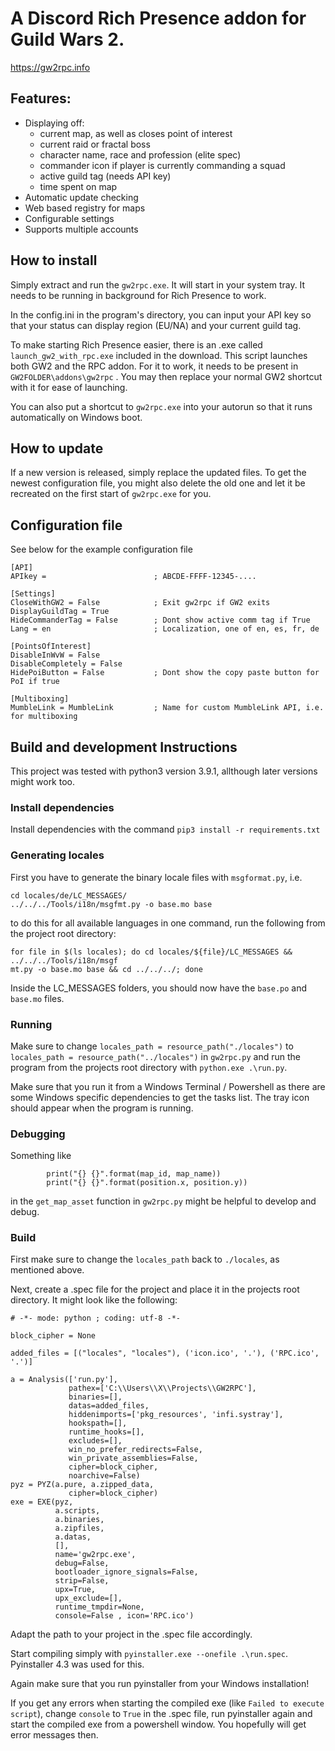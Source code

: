 # A Discord Rich Presence addon for Guild Wars 2.

https://gw2rpc.info

## Features:
* Displaying off:
   + current map, as well as closes point of interest
   + current raid or fractal boss
   + character name, race and profession (elite spec)
   + commander icon if player is currently commanding a squad
   + active guild tag (needs API key)
   + time spent on map
* Automatic update checking
* Web based registry for maps
* Configurable settings
* Supports multiple accounts

## How to install
Simply extract and run the `gw2rpc.exe`. It will start in your system tray. It needs to be running in background for Rich Presence to work.

In the config.ini in the program's directory, you can input your API key so that your status can display region (EU/NA) and your current guild tag.

To make starting Rich Presence easier, there is an .exe called `launch_gw2_with_rpc.exe` included in the download. This script launches both GW2 and the RPC addon. For it to work, it needs to be present in `GW2FOLDER\addons\gw2rpc` . You may then replace your normal GW2 shortcut with it for ease of launching.

You can also put a shortcut to `gw2rpc.exe` into your autorun so that it runs automatically on Windows boot.

## How to update
If a new version is released, simply replace the updated files. To get the newest configuration file, you might also delete the old one and let it be recreated on the first start of `gw2rpc.exe` for you.

## Configuration file
See below for the example configuration file
```
[API]
APIkey =                        ; ABCDE-FFFF-12345-....

[Settings]
CloseWithGW2 = False            ; Exit gw2rpc if GW2 exits
DisplayGuildTag = True          
HideCommanderTag = False        ; Dont show active comm tag if True
Lang = en                       ; Localization, one of en, es, fr, de

[PointsOfInterest]
DisableInWvW = False
DisableCompletely = False
HidePoiButton = False           ; Dont show the copy paste button for PoI if true

[Multiboxing]
MumbleLink = MumbleLink         ; Name for custom MumbleLink API, i.e. for multiboxing
```

## Build and development Instructions
This project was tested with python3 version 3.9.1, allthough later versions might work too.
### Install dependencies
Install dependencies with the command `pip3 install -r requirements.txt`
### Generating locales
First you have to generate the binary locale files with `msgformat.py`, i.e.
```
cd locales/de/LC_MESSAGES/
../../../Tools/i18n/msgfmt.py -o base.mo base
```
to do this for all available languages in one command, run the following from the project root directory:
```
for file in $(ls locales); do cd locales/${file}/LC_MESSAGES && ../../../Tools/i18n/msgf
mt.py -o base.mo base && cd ../../../; done
```
Inside the LC_MESSAGES folders, you should now have the `base.po` and `base.mo` files.
### Running
Make sure to change `locales_path = resource_path("./locales")` to `locales_path = resource_path("../locales")` in `gw2rpc.py` and run the program from the projects root directory with `python.exe .\run.py`.

 Make sure that you run it from a Windows Terminal / Powershell as there are some Windows specific dependencies to get the tasks list. The tray icon should appear when the program is running.
### Debugging
Something like 
```
        print("{} {}".format(map_id, map_name))
        print("{} {}".format(position.x, position.y))
```
in the `get_map_asset` function in `gw2rpc.py` might be helpful to develop and debug.
### Build
First make sure to change the `locales_path` back to `./locales`, as mentioned above.

Next, create a .spec file for the project and place it in the projects root directory. It might look like the following:
```
# -*- mode: python ; coding: utf-8 -*-

block_cipher = None

added_files = [("locales", "locales"), ('icon.ico', '.'), ('RPC.ico', '.')]

a = Analysis(['run.py'],
             pathex=['C:\\Users\\X\\Projects\\GW2RPC'],
             binaries=[],
             datas=added_files,
             hiddenimports=['pkg_resources', 'infi.systray'],
             hookspath=[],
             runtime_hooks=[],
             excludes=[],
             win_no_prefer_redirects=False,
             win_private_assemblies=False,
             cipher=block_cipher,
             noarchive=False)
pyz = PYZ(a.pure, a.zipped_data,
             cipher=block_cipher)
exe = EXE(pyz,
          a.scripts,
          a.binaries,
          a.zipfiles,
          a.datas,
          [],
          name='gw2rpc.exe',
          debug=False,
          bootloader_ignore_signals=False,
          strip=False,
          upx=True,
          upx_exclude=[],
          runtime_tmpdir=None,
          console=False , icon='RPC.ico')
```
Adapt the path to your project in the .spec file accordingly. 

Start compiling simply with `pyinstaller.exe --onefile .\run.spec`. Pyinstaller 4.3 was used for this.

Again make sure that you run pyinstaller from your Windows installation!

If you get any errors when starting the compiled exe (like `Failed to execute script`), change `console` to `True` in the .spec file, run pyinstaller again and start the compiled exe from a powershell window. You hopefully will get error messages then.